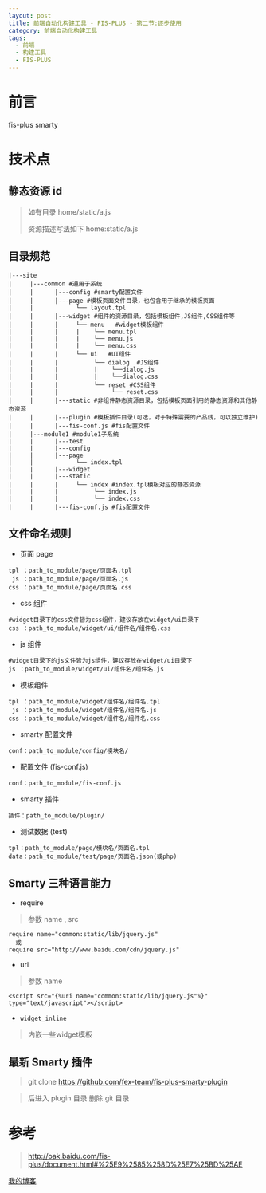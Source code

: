 ```yaml
---
layout: post
title: 前端自动化构建工具 - FIS-PLUS - 第二节:逐步使用
category: 前端自动化构建工具
tags:
  - 前端
  - 构建工具
  - FIS-PLUS
---
```


# 前言

fis-plus smarty

# 技术点

## 静态资源 id

> 如有目录 home/static/a.js
>
> 资源描述写法如下 home:static/a.js

## 目录规范

```
|---site
|     |---common #通用子系统
|     |      |---config #smarty配置文件
|     |      |---page #模板页面文件目录，也包含用于继承的模板页面
|     |            └── layout.tpl
|     |      |---widget #组件的资源目录，包括模板组件,JS组件,CSS组件等
|     |      |     └── menu   #widget模板组件
|     |      |     |    └── menu.tpl
|     |      |     |    └── menu.js
|     |      |     |    └── menu.css
|     |      |     └── ui   #UI组件
|     |      |          └── dialog  #JS组件
|     |      |          |    └──dialog.js
|     |      |          |    └──dialog.css
|     |      |          └── reset #CSS组件
|     |      |               └── reset.css
|     |      |---static #非组件静态资源目录，包括模板页面引用的静态资源和其他静态资源
|     |      |---plugin #模板插件目录(可选，对于特殊需要的产品线，可以独立维护)
|     |      |---fis-conf.js #fis配置文件
|     |---module1 #module1子系统
|     |      |---test
|     |      |---config
|     |      |---page
|     |            └── index.tpl
|     |      |---widget
|     |      |---static
|     |      |     └── index #index.tpl模板对应的静态资源
|     |      |          └── index.js
|     |      |          └── index.css
|     |      |---fis-conf.js #fis配置文件
```

## 文件命名规则

- 页面 page

```
tpl ：path_to_module/page/页面名.tpl
 js ：path_to_module/page/页面名.js
css ：path_to_module/page/页面名.css
```

- css 组件

```
#widget目录下的css文件皆为css组件，建议存放在widget/ui目录下
css ：path_to_module/widget/ui/组件名/组件名.css
```

- js 组件

```
#widget目录下的js文件皆为js组件，建议存放在widget/ui目录下
js ：path_to_module/widget/ui/组件名/组件名.js
```

- 模板组件

```
tpl ：path_to_module/widget/组件名/组件名.tpl
 js ：path_to_module/widget/组件名/组件名.js
css ：path_to_module/widget/组件名/组件名.css
```

- smarty 配置文件

```
conf：path_to_module/config/模块名/
```

- 配置文件 (fis-conf.js)

```
conf：path_to_module/fis-conf.js
```

- smarty 插件

```
插件：path_to_module/plugin/
```

- 测试数据 (test)

```
tpl：path_to_module/page/模块名/页面名.tpl
data：path_to_module/test/page/页面名.json(或php)
```

## Smarty 三种语言能力

- require

> 参数 name , src

```
require name="common:static/lib/jquery.js"
  或
require src="http://www.baidu.com/cdn/jquery.js"
```

- uri

> 参数 name

```
<script src="{%uri name="common:static/lib/jquery.js"%}" type="text/javascript"></script>
```

- `widget_inline`

> 内嵌一些widget模板

## 最新 Smarty 插件

> git clone https://github.com/fex-team/fis-plus-smarty-plugin

> 后进入 plugin 目录 删除.git 目录

# 参考

> http://oak.baidu.com/fis-plus/document.html#%25E9%2585%258D%25E7%25BD%25AE

[我的博客](https://hans007.github.io)
